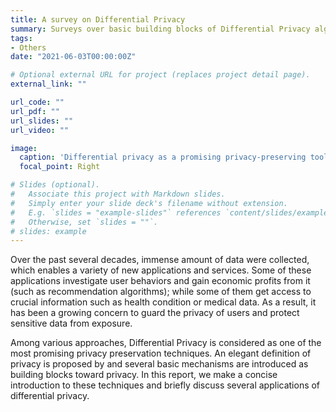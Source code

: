 ```yaml
---
title: A survey on Differential Privacy
summary: Surveys over basic building blocks of Differential Privacy algorithms as well as their applications. They guard sensitive data from exposure without harming its usage too much.
tags:
- Others
date: "2021-06-03T00:00:00Z"

# Optional external URL for project (replaces project detail page).
external_link: ""

url_code: ""
url_pdf: ""
url_slides: ""
url_video: ""

image:
  caption: 'Differential privacy as a promising privacy-preserving tool.'
  focal_point: Right

# Slides (optional).
#   Associate this project with Markdown slides.
#   Simply enter your slide deck's filename without extension.
#   E.g. `slides = "example-slides"` references `content/slides/example-slides.md`.
#   Otherwise, set `slides = ""`.
# slides: example
---
```


Over the past several decades, immense amount of data were collected, which enables a variety of new applications and services. Some of these applications investigate user behaviors and gain economic profits from it (such as recommendation algorithms); while some of them get access to crucial information such as health condition or medical data. As a result, it has been a growing concern to guard the privacy of users and protect sensitive data from exposure.

Among various approaches, Differential Privacy is considered as one of the most promising privacy preservation techniques. An elegant definition of privacy is proposed by and several basic mechanisms are introduced as building blocks toward privacy. In this report, we make a concise introduction to these techniques and briefly discuss several applications of differential privacy.
